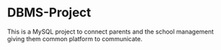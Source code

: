 # DBMS-Project
This is a MySQL project to connect parents and the school management giving them common platform to communicate.
